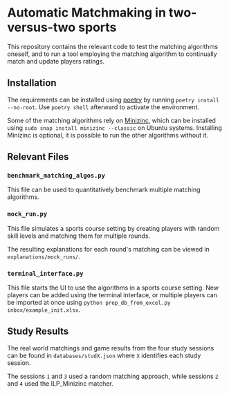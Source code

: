 # Automatic Matchmaking in two-versus-two sports

This repository contains the relevant code to test the matching algorithms oneself, and to run a tool employing the matching algorithm to continually match and update players ratings.

## Installation

The requirements can be installed using [poetry](https://python-poetry.org/docs/) by running `poetry install --no-root`. Use `poetry shell` afterward to activate the environment.

Some of the matching algorithms rely on [Minizinc](https://www.minizinc.org/), which can be installed using `sudo snap install minizinc --classic` on Ubuntu systems.
Installing Minizinc is optional, it is possible to run the other algorithms without it. 

## Relevant Files

### `benchmark_matching_algos.py`

This file can be used to quantitatively benchmark multiple matching algorithms.

### `mock_run.py`

This file simulates a sports course setting by creating players with random skill levels and matching them for multiple rounds.

The resulting explanations for each round's matching can be viewed in `explanations/mock_runs/`.

### `terminal_interface.py`

This file starts the UI to use the algorithms in a sports course setting. 
New players can be added using the terminal interface, or multiple players can be imported at once using `python prep_db_from_excel.py inbox/example_init.xlsx`.


## Study Results

The real world matchings and game results from the four study sessions can be found in `databases/studX.json` where `X` identifies each study session.

The sessions `1` and `3` used a random matching approach, while sessions `2` and `4` used the ILP_Minizinc matcher.